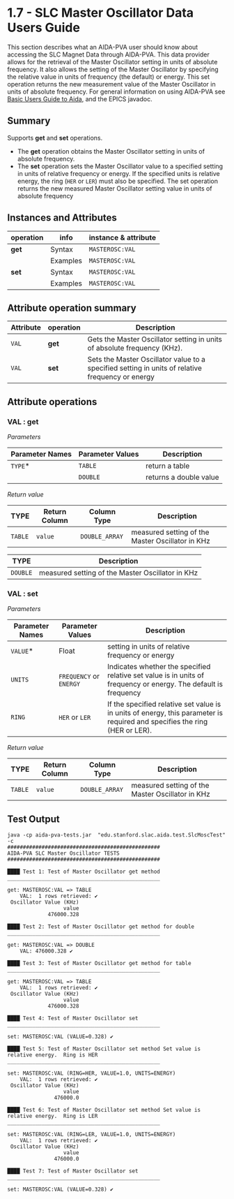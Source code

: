 # 1.7 - SLC Master Oscillator Data Users Guide

This section describes what an AIDA-PVA user should know about accessing the SLC Magnet Data through AIDA-PVA. This data
provider allows for the retrieval of the Master Oscillator setting in units of absolute frequency. It also allows the
setting of the Master Oscillator by specifying the relative value in units of frequency (the default) or energy. This
set operation returns the new measurement value of the Master Oscillator in units of absolute frequency. For general
information on using AIDA-PVA see [Basic Users Guide to Aida](1_00_User_Guide.md), and the EPICS javadoc.

## Summary

Supports **get** and **set** operations.

- The **get** operation obtains the Master Oscillator setting in units of absolute frequency.
- The **set** operation sets the Master Oscillator value to a specified setting in units of relative frequency or
  energy. If the specified units is relative energy, the ring (`HER` or `LER`) must also be specified. The set operation
  returns the new measured Master Oscillator setting value in units of absolute frequency

## Instances and Attributes

| operation       | info        | instance & attribute        |
|---------|----------|-----------------|
| **get** | Syntax   | `MASTEROSC:VAL` |
|         | Examples | `MASTEROSC:VAL` |
| **set** | Syntax   | `MASTEROSC:VAL` |
|         | Examples | `MASTEROSC:VAL` |

## Attribute operation summary

| Attribute | operation | Description                                                                                      |
|-----------|-----------|--------------------------------------------------------------------------------------------------|
| `VAL`     | **get**   | Gets the Master Oscillator setting in units of absolute frequency (KHz).                         |
| `VAL`     | **set**   | Sets the Master Oscillator value to a specified setting in units of relative frequency or energy |

## Attribute operations

### VAL : get

_Parameters_

| Parameter Names | Parameter Values | Description            | 
|-----------------|------------------|------------------------|
| `TYPE`*         | `TABLE`          | return a table         |
|                 | `DOUBLE`         | returns a double value |

_Return value_

| TYPE    | Return Column | Column Type    | Description                                      |
|---------|---------------|----------------|--------------------------------------------------|
| `TABLE` | `value`       | `DOUBLE_ARRAY` | measured setting of the Master Oscillator in KHz |

| TYPE     | Description                                      |
|----------|--------------------------------------------------|
| `DOUBLE` | measured setting of the Master Oscillator in KHz |

### VAL : set

_Parameters_

| Parameter Names | Parameter Values        | Description                                                                                                                | 
|-----------------|-------------------------|----------------------------------------------------------------------------------------------------------------------------|
| `VALUE`*        | Float                   | setting in units of relative frequency or energy                                                                           |
| `UNITS`         | `FREQUENCY` or `ENERGY` | Indicates whether the specified relative set value is in units of frequency or energy. The default is frequency            |
| `RING`          | `HER` or `LER`          | If the specified relative set value is in units of energy, this parameter is required and specifies the ring (HER or LER). |

_Return value_

| TYPE    | Return Column | Column Type    | Description                                      |
|---------|---------------|----------------|--------------------------------------------------|
| `TABLE` | `value`       | `DOUBLE_ARRAY` | measured setting of the Master Oscillator in KHz |

## Test Output

```shell
java -cp aida-pva-tests.jar  "edu.stanford.slac.aida.test.SlcMoscTest" -c
#################################################
AIDA-PVA SLC Master Oscillator TESTS
#################################################

████ Test 1: Test of Master Oscillator get method
_________________________________________________

get: MASTEROSC:VAL => TABLE
    VAL:  1 rows retrieved: ✔
 Oscillator Value (KHz)
                  value
             476000.328

████ Test 2: Test of Master Oscillator get method for double
_________________________________________________

get: MASTEROSC:VAL => DOUBLE
    VAL: 476000.328 ✔

████ Test 3: Test of Master Oscillator get method for table
_________________________________________________

get: MASTEROSC:VAL => TABLE
    VAL:  1 rows retrieved: ✔
 Oscillator Value (KHz)
                  value
             476000.328

████ Test 4: Test of Master Oscillator set
_________________________________________________

set: MASTEROSC:VAL (VALUE=0.328) ✔

████ Test 5: Test of Master Oscillator set method Set value is relative energy.  Ring is HER
_________________________________________________

set: MASTEROSC:VAL (RING=HER, VALUE=1.0, UNITS=ENERGY)
    VAL:  1 rows retrieved: ✔
 Oscillator Value (KHz)
                  value
               476000.0

████ Test 6: Test of Master Oscillator set method Set value is relative energy.  Ring is LER
_________________________________________________

set: MASTEROSC:VAL (RING=LER, VALUE=1.0, UNITS=ENERGY)
    VAL:  1 rows retrieved: ✔
 Oscillator Value (KHz)
                  value
               476000.0

████ Test 7: Test of Master Oscillator set
_________________________________________________

set: MASTEROSC:VAL (VALUE=0.328) ✔
```

